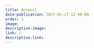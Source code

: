 ```yaml
---
title: Acceuil
date-publication: 2017-01-17 12-00-00
order: 1
image:
description-image:
link: /
description-link: 
---
```

